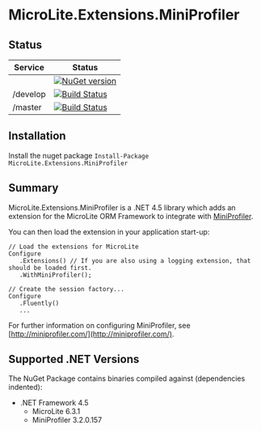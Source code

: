 # MicroLite.Extensions.MiniProfiler

## Status

|Service|Status|
|-------|------|
||[![NuGet version](https://badge.fury.io/nu/MicroLite.Extensions.MiniProfiler.svg)](http://badge.fury.io/nu/MicroLite.Extensions.MiniProfiler)|
|/develop|[![Build Status](https://dev.azure.com/trevorpilley/MicroLite-ORM/_apis/build/status/MicroLite-ORM.MicroLite.Extensions.MiniProfiler?branchName=develop)](https://dev.azure.com/trevorpilley/MicroLite-ORM/_build/latest?definitionId=31&branchName=develop)|
|/master|[![Build Status](https://dev.azure.com/trevorpilley/MicroLite-ORM/_apis/build/status/MicroLite-ORM.MicroLite.Extensions.MiniProfiler?branchName=master)](https://dev.azure.com/trevorpilley/MicroLite-ORM/_build/latest?definitionId=31&branchName=master)|

## Installation

Install the nuget package `Install-Package MicroLite.Extensions.MiniProfiler`

## Summary

MicroLite.Extensions.MiniProfiler is a .NET 4.5 library which adds an extension for the MicroLite ORM Framework to integrate with [MiniProfiler](http://miniprofiler.com/).

You can then load the extension in your application start-up:

    // Load the extensions for MicroLite
    Configure
       .Extensions() // If you are also using a logging extension, that should be loaded first.
       .WithMiniProfiler();

    // Create the session factory...
    Configure
       .Fluently()
       ...

For further information on configuring MiniProfiler, see [http://miniprofiler.com/](http://miniprofiler.com/).

## Supported .NET Versions

The NuGet Package contains binaries compiled against (dependencies indented):

* .NET Framework 4.5
  * MicroLite 6.3.1
  * MiniProfiler 3.2.0.157
